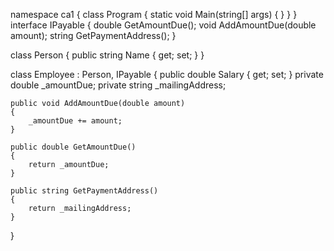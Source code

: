 namespace ca1
{
    class Program
    {
        static void Main(string[] args)
        {
        }
    }
}
interface IPayable
{
    double GetAmountDue();
    void AddAmountDue(double amount);
    string GetPaymentAddress();
}

class Person
{
    public string Name { get; set; }
}

class Employee : Person, IPayable
{
    public double Salary { get; set; }
    private double _amountDue;
    private string _mailingAddress;

    public void AddAmountDue(double amount)
    {
        _amountDue += amount;
    }

    public double GetAmountDue()
    {
        return _amountDue;
    }

    public string GetPaymentAddress()
    {
        return _mailingAddress;
    }
}

